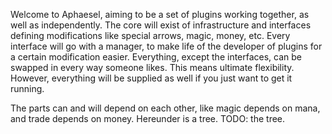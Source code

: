 Welcome to Aphaesel, aiming to be a set of plugins working together, as well as independently. The core will exist of infrastructure and interfaces defining modifications like special arrows, magic, money, etc. Every interface will go with a manager, to make life of the developer of plugins for a certain modification easier. Everything, except the interfaces, can be swapped in every way someone likes. This means ultimate flexibility. However, everything will be supplied as well if you just want to get it running.

The parts can and will depend on each other, like magic depends on mana, and trade depends on money. Hereunder is a tree.
TODO: the tree.
